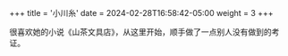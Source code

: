 +++
title = '小川糸'
date = 2024-02-28T16:58:42-05:00
weight = 3
+++

很喜欢她的小说《山茶文具店》，从这里开始，顺手做了一点别人没有做到的考证。